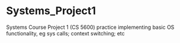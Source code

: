 # Systems_Project1
Systems Course Project 1 (CS 5600) practice implementing basic OS functionality, eg sys calls; context switching; etc 
